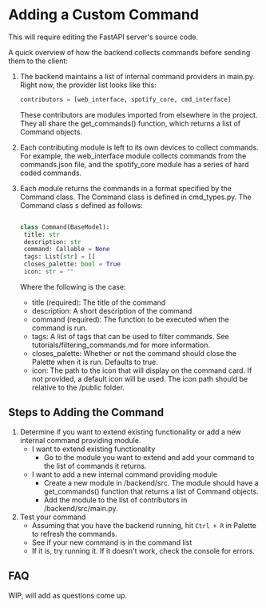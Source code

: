 # Adding a Custom Command

This will require editing the FastAPI server's source code.

A quick overview of how the backend collects commands before sending them to the client:

1. The backend maintains a list of internal command providers in main.py. Right now, the provider list looks like this:

   ```python
   contributors = [web_interface, spotify_core, cmd_interface]
   ```

   These contributors are modules imported from elsewhere in the project. They all share the get_commands() function, which returns a list of Command objects.

2. Each contributing module is left to its own devices to collect commands. For example, the web_interface module collects commands from the commands.json file, and the spotify_core module has a series of hard coded commands.
3. Each module returns the commands in a format specified by the Command class. The Command class is defined in cmd_types.py. The Command class s defined as follows:

   ```python

   class Command(BaseModel):
    title: str
    description: str
    command: Callable = None
    tags: List[str] = []
    closes_palette: bool = True
    icon: str = ""

   ```

   Where the following is the case:

   - title (required): The title of the command
   - description: A short description of the command
   - command (required): The function to be executed when the command is run.
   - tags: A list of tags that can be used to filter commands. See tutorials/filtering_commands.md for more information.
   - closes_palette: Whether or not the command should close the Palette when it is run. Defaults to true.
   - icon: The path to the icon that will display on the command card. If not provided, a default icon will be used. The icon path should be relative to the /public folder.

## Steps to Adding the Command

1. Determine if you want to extend existing functionality or add a new internal command providing module.
   - I want to extend existing functionality
     - Go to the module you want to extend and add your command to the list of commands it returns.
   - I want to add a new internal command providing module
     - Create a new module in /backend/src. The module should have a get_commands() function that returns a list of Command objects.
     - Add the module to the list of contributors in /backend/src/main.py.
2. Test your command
   - Assuming that you have the backend running, hit `Ctrl + R` in Palette to refresh the commands.
   - See if your new command is in the command list
   - If it is, try running it. If it doesn't work, check the console for errors.

## FAQ

WIP, will add as questions come up.

